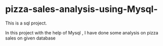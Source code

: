 # pizza-sales-analysis-using-Mysql-
This is a sql project.

In this project with the help of Mysql , I have done some analysis on pizza sales on given database 
